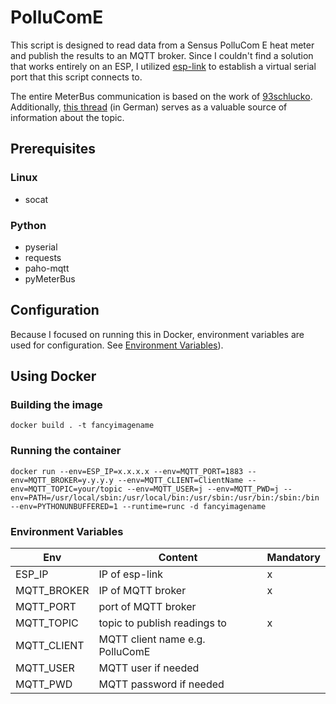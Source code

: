 # PolluComE
This script is designed to read data from a Sensus PolluCom E heat meter and publish the results to an MQTT broker. Since I couldn't find a solution that works entirely on an ESP, I utilized [esp-link](https://github.com/jeelabs/esp-link) to establish a virtual serial port that this script connects to.

The entire MeterBus communication is based on the work of [93schlucko](https://forum-raspberrypi.de/forum/thread/57389-sensus-pollucom-e-ueber-pymeterbus-auslesen/?postID=543096#post543096). Additionally, [this thread](https://www.mikrocontroller.net/topic/438972?page=single) (in German) serves as a valuable source of information about the topic.

## Prerequisites
### Linux
* socat
### Python
* pyserial
* requests
* paho-mqtt
* pyMeterBus

## Configuration

Because I focused on running this in Docker, environment variables are used for configuration. See [Environment Variables]([#environment-variables)).

## Using Docker

### Building the image
`docker build . -t fancyimagename`

### Running the container
`docker run --env=ESP_IP=x.x.x.x --env=MQTT_PORT=1883 --env=MQTT_BROKER=y.y.y.y --env=MQTT_CLIENT=ClientName --env=MQTT_TOPIC=your/topic --env=MQTT_USER=j --env=MQTT_PWD=j --env=PATH=/usr/local/sbin:/usr/local/bin:/usr/sbin:/usr/bin:/sbin:/bin --env=PYTHONUNBUFFERED=1 --runtime=runc -d fancyimagename`

### Environment Variables
| Env           | Content                          | Mandatory |
| ------------- |----------------------------------|-----------|
| ESP_IP        | IP of esp-link                   |x          |
| MQTT_BROKER   | IP of MQTT broker                |x          |
| MQTT_PORT     | port of MQTT broker              |           |
| MQTT_TOPIC    | topic to publish readings to     |x          |
| MQTT_CLIENT   | MQTT client name e.g. PolluComE  |           |
| MQTT_USER     | MQTT user if needed              |           |
| MQTT_PWD      | MQTT password if needed          |           |
